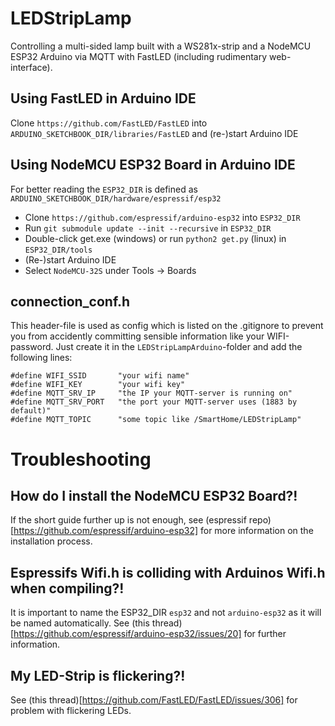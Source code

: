 # LEDStripLamp
Controlling a multi-sided lamp built with a WS281x-strip and a NodeMCU ESP32 Arduino via MQTT with FastLED (including rudimentary web-interface).

## Using FastLED in Arduino IDE
Clone ```https://github.com/FastLED/FastLED``` into ```ARDUINO_SKETCHBOOK_DIR/libraries/FastLED``` and (re-)start Arduino IDE

## Using NodeMCU ESP32 Board in Arduino IDE
For better reading the ```ESP32_DIR``` is defined as ```ARDUINO_SKETCHBOOK_DIR/hardware/espressif/esp32```
- Clone ```https://github.com/espressif/arduino-esp32``` into ```ESP32_DIR``` 
- Run ```git submodule update --init --recursive``` in ```ESP32_DIR```
- Double-click get.exe (windows) or run ```python2 get.py``` (linux) in ```ESP32_DIR/tools```
- (Re-)start Arduino IDE
- Select ```NodeMCU-32S``` under Tools -> Boards


## connection_conf.h	
This header-file is used as config which is listed on the .gitignore to prevent you from accidently committing sensible information like your WIFI-password.
Just create it in the ```LEDStripLampArduino```-folder and add the following lines:
```
#define WIFI_SSID 		"your wifi name"
#define WIFI_KEY 		"your wifi key"
#define MQTT_SRV_IP 	"the IP your MQTT-server is running on"
#define MQTT_SRV_PORT	"the port your MQTT-server uses (1883 by default)"
#define MQTT_TOPIC		"some topic like /SmartHome/LEDStripLamp"
```


# Troubleshooting

## How do I install the NodeMCU ESP32 Board?!
If the short guide further up is not enough, see (espressif repo)[https://github.com/espressif/arduino-esp32] for more information on the installation process.

## Espressifs Wifi.h is colliding with Arduinos Wifi.h when compiling?!
It is important to name the ESP32_DIR ```esp32``` and not ```arduino-esp32``` as it will be named automatically. See (this thread)[https://github.com/espressif/arduino-esp32/issues/20] for further information.

## My LED-Strip is flickering?!
See (this thread)[https://github.com/FastLED/FastLED/issues/306] for problem with flickering LEDs.
